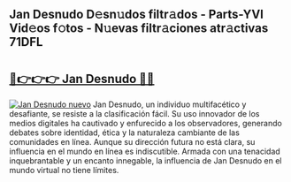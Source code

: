 ## Jan Desnudo D𝚎sn𝚞dos filtr𝚊dos - Parts-YVI Vid𝚎os f𝚘tos - N𝚞evas filtr𝚊ciones atr𝚊ctivas 71DFL

# <h2><a href="http://mb7alx.tromn.icu/?c=Jan+Desnudo">🔗👉👉👉 Jan Desnudo 🔗🔗</a></h2>

[![Jan Desnudo nuevo](https://i.imgur.com/pEAQMta.gif)](http://mb7alx.tromn.icu/?c=Jan+Desnudo)
Jan Desnudo, un individuo multifacético y desafiante, se resiste a la clasificación fácil. Su uso innovador de los medios digitales ha cautivado y enfurecido a los observadores, generando debates sobre identidad, ética y la naturaleza cambiante de las comunidades en línea. Aunque su dirección futura no está clara, su influencia en el mundo en línea es indiscutible. Armada con una tenacidad inquebrantable y un encanto innegable, la influencia de Jan Desnudo en el mundo virtual no tiene límites.
